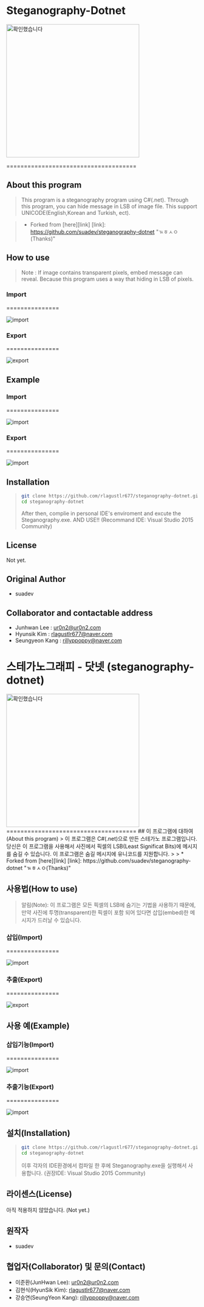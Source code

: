 # Steganography-Dotnet
<img src="https://ur0n2.com/githu/gdgtse.png" alt="확인했습니다" height="350" width="350">

=====================================

## About this program
> This program is a steganography program using C#(.net). Through this program, you can hide message in LSB of image file. This support UNICODE(English,Korean and Turkish, ect).

>* Forked from [here][link]
[link]: https://github.com/suadev/steganography-dotnet "ㄳㅎㅅㅇ(Thanks)"

## How to use
> Note : If image contains transparent pixels, embed message can reveal. Because this program uses a way that hiding in LSB of pixels.

### Import
===============

 <img src="https://ur0n2.com/githu/im2.png" alt="import">

### Export
===============

 <img src="https://ur0n2.com/githu/ex.png" alt="export">


## Example
### Import
===============

 <img src="https://ur0n2.com/githu/imp.png" alt="import">

### Export
===============

 <img src="https://ur0n2.com/githu/exp.png" alt="import">



## Installation
>```bash
>git clone https://github.com/rlagustlr677/steganography-dotnet.git
>cd steganography-dotnet
>```
>After then, complie in personal IDE's enviroment and excute the Steganography.exe.
>AND USE!!
>(Recommand IDE: Visual Studio 2015 Community)

## License
Not yet.

## Original Author
* suadev

## Collaborator and contactable address
* Junhwan Lee : ur0n2@ur0n2.com
* Hyunsik Kim : rlagustlr677@naver.com
* Seungyeon Kang : rillyppoppy@naver.com

# 스테가노그래피 - 닷넷 (steganography-dotnet)
 <img src="https://ur0n2.com/githu/gdgtse.png" alt="확인했습니다" height="350" width="350">
=====================================
## 이 프로그램에 대하여 (About this program)
> 이 프로그램은 C#(.net)으로 만든 스테가노 프로그램입니다. 당신은 이 프로그램을 사용해서 사진에서 픽셀의 LSB(Least Significat Bits)에 메시지를 숨길 수 있습니다. 이 프로그램은 숨길 메시지에 유니코드를 지원합니다.
>
> * Forked from [here][link]
[link]: https://github.com/suadev/steganography-dotnet "ㄳㅎㅅㅇ(Thanks)"

## 사용법(How to use)
> 알림(Note): 이 프로그램은 모든 픽셀의 LSB에 숨기는 기법을 사용하기 때문에, 만약 사진에 투명(transparent)한 픽셀이 포함 되어 있다면 삽입(embed)한 메시지가 드러날 수 있습니다.

### 삽입(Import)
===============

<img src="https://ur0n2.com/githu/im2.png" alt="import">

### 추출(Export)
===============

<img src="https://ur0n2.com/githu/ex.png" alt="export">


## 사용 예(Example)
### 삽입기능(Import)
===============

<img src="https://ur0n2.com/githu/imp.png" alt="import">

### 추출기능(Export)
===============

<img src="https://ur0n2.com/githu/exp.png" alt="import">



## 설치(Installation)
>```bash
>git clone https://github.com/rlagustlr677/steganography-dotnet.git
>cd steganography-dotnet
>```
>이후 각자의 IDE환경에서 컴파일 한 후에 Steganography.exe을 실행해서 사용합니다. (권장IDE: Visual Studio 2015 Community)

## 라이센스(License)
아직 적용하지 않았습니다. (Not yet.)

## 원작자
* suadev

## 협업자(Collaborator) 및 문의(Contact)
* 이준환(JunHwan Lee): ur0n2@ur0n2.com
* 김현식(HyunSik Kim): rlagustlr677@naver.com
* 강승연(SeungYeon Kang): rillyppoppy@naver.com